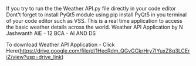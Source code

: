 If you try to run the the Weather API.py file directly in your code editor 
Dont't forget to install PyQt5 module using pip install PyQt5 in you terminal of your code editor such as VSS.
This is a real time application to access the basic weather details across the world.
Weather API Application by N Jashwanth AIE - 12 BCA - AI AND DS 

To download Weather API Application - Click Here(https://drive.google.com/file/d/1HecRdm_QGvGCkrHry7IYuxZ8q3LCEriZ/view?usp=drive_link)
